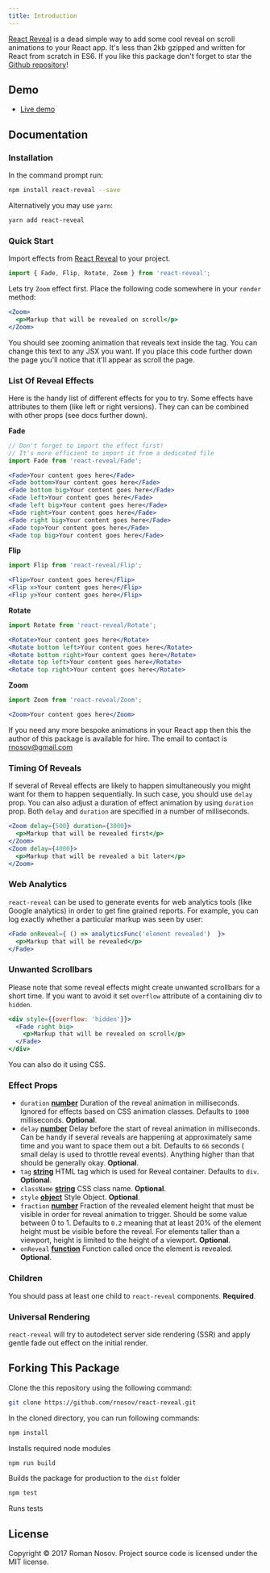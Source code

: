 ```yaml
---
title: Introduction
---
```


[React Reveal](https://www.npmjs.com/package/react-reveal) is a dead simple way to add some cool reveal on scroll animations to your React app. It's less than 2kb gzipped and written for React from scratch in ES6. If you like this package don't forget to star the [Github repository](https://github.com/rnosov/react-reveal)!

## Demo 

- [Live demo](https://rnosov.github.io/react-reveal-demo/)

## Documentation

### Installation

In the command prompt run:

```sh
npm install react-reveal --save
```

Alternatively you may use `yarn`:

```sh
yarn add react-reveal
```

### Quick Start

Import effects from [React Reveal](https://www.npmjs.com/package/react-reveal) to your project. 

```javascript
import { Fade, Flip, Rotate, Zoom } from 'react-reveal';
```

Lets try `Zoom` effect first. Place the following code somewhere in your `render` method: 

```jsx
<Zoom>
  <p>Markup that will be revealed on scroll</p>
</Zoom>
``````

You should see zooming animation that reveals text inside the tag. You can change this text to any JSX you want. If you place this code further down the page you'll notice that it'll appear as scroll the page.


### List Of Reveal Effects

Here is the handy list of different effects for you to try. 
Some effects have attributes to them (like left or right versions). They can can be combined with other props (see docs further down).

**Fade**
```jsx
// Don't forget to import the effect first! 
// It's more efficient to import it from a dedicated file
import Fade from 'react-reveal/Fade'; 

<Fade>Your content goes here</Fade>
<Fade bottom>Your content goes here</Fade>
<Fade bottom big>Your content goes here</Fade>
<Fade left>Your content goes here</Fade>
<Fade left big>Your content goes here</Fade>
<Fade right>Your content goes here</Fade>
<Fade right big>Your content goes here</Fade>
<Fade top>Your content goes here</Fade>
<Fade top big>Your content goes here</Fade>
```

**Flip**
```jsx
import Flip from 'react-reveal/Flip'; 

<Flip>Your content goes here</Flip>
<Flip x>Your content goes here</Flip>
<Flip y>Your content goes here</Flip>
```

**Rotate**
```jsx
import Rotate from 'react-reveal/Rotate'; 

<Rotate>Your content goes here</Rotate>
<Rotate bottom left>Your content goes here</Rotate>
<Rotate bottom right>Your content goes here</Rotate>
<Rotate top left>Your content goes here</Rotate>
<Rotate top right>Your content goes here</Rotate>
```

**Zoom**
```jsx
import Zoom from 'react-reveal/Zoom'; 

<Zoom>Your content goes here</Zoom>
```

If you need any more bespoke animations in your React app then this the author of this package is available for hire. The email to contact is rnosov@gmail.com

### Timing Of Reveals

If several of Reveal effects are likely to happen simultaneously you might want for them to happen sequentially. In such case, you should use `delay` prop. You can also adjust a duration of effect animation by using `duration` prop. Both `delay` and `duration` are specified in a number of milliseconds.

```jsx
<Zoom delay={500} duration={3000}>
  <p>Markup that will be revealed first</p>
</Zoom>
<Zoom delay={4000}>
  <p>Markup that will be revealed a bit later</p>
</Zoom>
```


### Web Analytics

`react-reveal` can be used to generate events for web analytics tools (like Google analytics) in order to get fine grained reports. For example, you can log exactly whether a particular markup was seen by user:

```jsx
<Fade onReveal={ () => analyticsFunc('element revealed')  }>
  <p>Markup that will be revealed</p>
</Fade>
```

### Unwanted Scrollbars

Please note that some reveal effects might create unwanted scrollbars for a short time. 
If you want to avoid it set `overflow` attribute of a containing div to `hidden`.

```jsx
<div style={{overflow: 'hidden'}}>
  <Fade right big>
    <p>Markup that will be revealed on scroll</p>
  </Fade>
</div>
```

You can also do it using CSS.

### Effect Props

- `duration` **[number](https://developer.mozilla.org/en-US/docs/Web/JavaScript/Reference/Global_Objects/Number)** Duration of the reveal animation in milliseconds. Ignored for effects based on CSS animation classes. Defaults to `1000` milliseconds. **Optional**.
- `delay` **[number](https://developer.mozilla.org/en-US/docs/Web/JavaScript/Reference/Global_Objects/Number)** Delay before the start of reveal animation in milliseconds. Can be handy if several reveals are happening at approximately same time and you want to space them out a bit. Defaults to `66` seconds ( small delay is used to throttle reveal events). Anything higher than that should be generally okay. **Optional**.
- `tag` **[string](https://developer.mozilla.org/en-US/docs/Web/JavaScript/Reference/Global_Objects/String)** HTML tag which is used for Reveal container. Defaults to `div`. **Optional**.
- `className` **[string](https://developer.mozilla.org/en-US/docs/Web/JavaScript/Reference/Global_Objects/String)** CSS class name. **Optional**.
- `style` **[object](https://developer.mozilla.org/en-US/docs/Web/JavaScript/Reference/Global_Objects/object)** Style Object. **Optional**.
- `fraction` **[number](https://developer.mozilla.org/en-US/docs/Web/JavaScript/Reference/Global_Objects/Number)** Fraction of the revealed element height that must be visible in order for reveal animation to trigger. Should be some value between 0 to 1. Defaults to `0.2` meaning that at least 20% of the element height must be visible before the reveal. For elements taller than a viewport, height is limited to the height of a viewport. **Optional**.
- `onReveal` **[function](https://developer.mozilla.org/en-US/docs/Web/JavaScript/Reference/Global_Objects/Function)** Function called once the element is revealed.  **Optional**.

### Children

You should pass at least one child to `react-reveal` components. **Required**.

### Universal Rendering

`react-reveal` will try to autodetect server side rendering (SSR) and apply gentle fade out effect on the initial render. 


## Forking This Package

Clone the this repository using the following command:

```sh
git clone https://github.com/rnosov/react-reveal.git
```

In the cloned directory, you can run following commands:

```sh
npm install
```

Installs required node modules

```sh
npm run build
```

Builds the package for production to the `dist` folder

```sh
npm test
```

Runs tests

## License

Copyright © 2017 Roman Nosov. Project source code is licensed under the MIT license.
